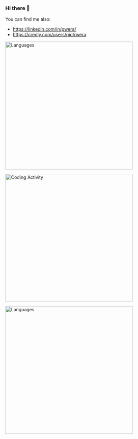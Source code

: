 ### Hi there 👋

You can find me also:
- https://linkedin.com/in/pwera/
- https://credly.com/users/piotrwera

[<img src="https://wakatime.com/share/@549b2c15-9940-4c91-9340-f466a5778386/51ccd2eb-ba06-496b-a845-d5273c75ce34.svg" alt='Languages' height='400'>](https://github.com/pwera)

[<img src="https://wakatime.com/share/@549b2c15-9940-4c91-9340-f466a5778386/ca4ebbc8-aacb-48eb-81af-d4aaff90a99d.svg" alt='Coding Activity' height='400'>](https://github.com/pwera)

[<img src="https://wakatime.com/share/@549b2c15-9940-4c91-9340-f466a5778386/be056e80-1667-4876-ac27-a08712c7b5d5.svg" alt='Languages' height='400'>](https://github.com/pwera)

<!--
**Pwera/Pwera** is a ✨ _special_ ✨ repository because its `README.md` (this file) appears on your GitHub profile.

Here are some ideas to get you started:

- 🔭 I’m currently working on ...
- 🌱 I’m currently learning ...
- 👯 I’m looking to collaborate on ...
- 🤔 I’m looking for help with ...
- 💬 Ask me about ...
- 📫 How to reach me: ...
- 😄 Pronouns: ...
- ⚡ Fun fact: ...
-->
